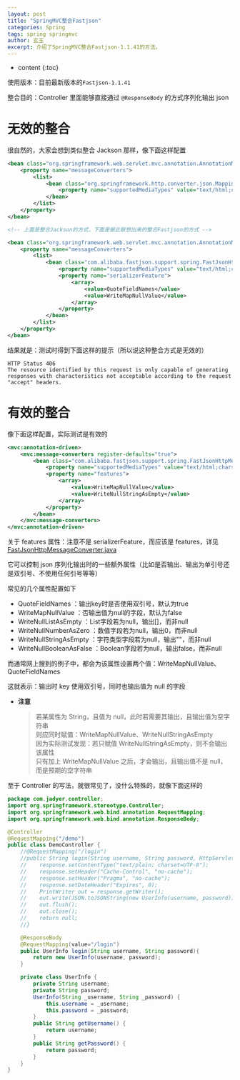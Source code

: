 ```yaml
---
layout: post
title: "SpringMVC整合Fastjson"
categories: Spring
tags: spring springmvc
author: 玄玉
excerpt: 介绍了SpringMVC整合Fastjson-1.1.41的方法。
---
```


* content
{:toc}


使用版本：目前最新版本的`Fastjson-1.1.41`

整合目的：Controller 里面能够直接通过 `@ResponseBody` 的方式序列化输出 json

# 无效的整合

很自然的，大家会想到类似整合 Jackson 那样，像下面这样配置

```xml
<bean class="org.springframework.web.servlet.mvc.annotation.AnnotationMethodHandlerAdapter">
    <property name="messageConverters">
        <list>
            <bean class="org.springframework.http.converter.json.MappingJacksonHttpMessageConverter">
                <property name="supportedMediaTypes" value="text/html;charset=UTF-8"/>
            </bean>
        </list>
    </property>
</bean>

<!-- 上面是整合Jackson的方式，下面是据此联想出来的整合Fastjson的方式 -->

<bean class="org.springframework.web.servlet.mvc.annotation.AnnotationMethodHandlerAdapter">
    <property name="messageConverters">
        <list>
            <bean class="com.alibaba.fastjson.support.spring.FastJsonHttpMessageConverter">
                <property name="supportedMediaTypes" value="text/html;charset=UTF-8"/>
                <property name="serializerFeature">
                    <array>
                        <value>QuoteFieldNames</value>
                        <value>WriteMapNullValue</value>
                    </array>
                </property>
            </bean>
        </list>
    </property>
</bean>
```

结果就是：测试时得到下面这样的提示（所以说这种整合方式是无效的）

```
HTTP Status 406
The resource identified by this request is only capable of generating responses with characteristics not acceptable according to the request "accept" headers.
```

# 有效的整合

像下面这样配置，实际测试是有效的

```xml
<mvc:annotation-driven>
    <mvc:message-converters register-defaults="true">
        <bean class="com.alibaba.fastjson.support.spring.FastJsonHttpMessageConverter">
            <property name="supportedMediaTypes" value="text/html;charset=UTF-8"/>
            <property name="features">
                <array>
                    <value>WriteMapNullValue</value>
                    <value>WriteNullStringAsEmpty</value>
                </array>
            </property>
        </bean>
    </mvc:message-converters>
</mvc:annotation-driven>
```

关于 features 属性：注意不是 serializerFeature，而应该是 features，详见 [FastJsonHttpMessageConverter.java](https://github.com/alibaba/fastjson/blob/master/src/main/java/com/alibaba/fastjson/support/spring/FastJsonHttpMessageConverter.java)

它可以控制 json 序列化输出时的一些额外属性（比如是否输出、输出为单引号还是双引号、不使用任何引号等等）

常见的几个属性配置如下

* QuoteFieldNames          ：输出key时是否使用双引号，默认为true
* WriteMapNullValue        ：否输出值为null的字段，默认为false
* WriteNullListAsEmpty     ：List字段若为null，输出[]，而非null
* WriteNullNumberAsZero    ：数值字段若为null，输出0，而非null
* WriteNullStringAsEmpty   ：字符类型字段若为null，输出""，而非null
* WriteNullBooleanAsFalse  ：Boolean字段若为null，输出false，而非null

而通常网上搜到的例子中，都会为该属性设置两个值：WriteMapNullValue、QuoteFieldNames

这就表示：输出时 key 使用双引号，同时也输出值为 null 的字段

* **注意**

    > 若某属性为 String，且值为 null，此时若需要其输出，且输出值为空字符串<br>
    则应同时赋值：WriteMapNullValue、WriteNullStringAsEmpty<br>
    因为实际测试发现：若只赋值 WriteNullStringAsEmpty，则不会输出该属性<br>
    只有加上 WriteMapNullValue 之后，才会输出，且输出值不是 null，而是预期的空字符串

至于 Controller 的写法，就很常见了，没什么特殊的，就像下面这样的

```java
package com.jadyer.controller;
import org.springframework.stereotype.Controller;
import org.springframework.web.bind.annotation.RequestMapping;
import org.springframework.web.bind.annotation.ResponseBody;

@Controller
@RequestMapping("/demo")
public class DemoController {
    //@RequestMapping("/login")
    //public String login(String username, String password, HttpServletResponse response) throws IOException{
    //    response.setContentType("text/plain; charset=UTF-8");
    //    response.setHeader("Cache-Control", "no-cache");
    //    response.setHeader("Pragma", "no-cache");
    //    response.setDateHeader("Expires", 0);
    //    PrintWriter out = response.getWriter();
    //    out.write(JSON.toJSONString(new UserInfo(username, password)));
    //    out.flush();
    //    out.close();
    //    return null;
    //}

    @ResponseBody
    @RequestMapping(value="/login")
    public UserInfo login(String username, String password){
        return new UserInfo(username, password);
    }

    private class UserInfo {
        private String username;
        private String password;
        UserInfo(String _username, String _password) {
            this.username = _username;
            this.password = _password;
        }
        public String getUsername() {
            return username;
        }
        public String getPassword() {
            return password;
        }
    }
}
```